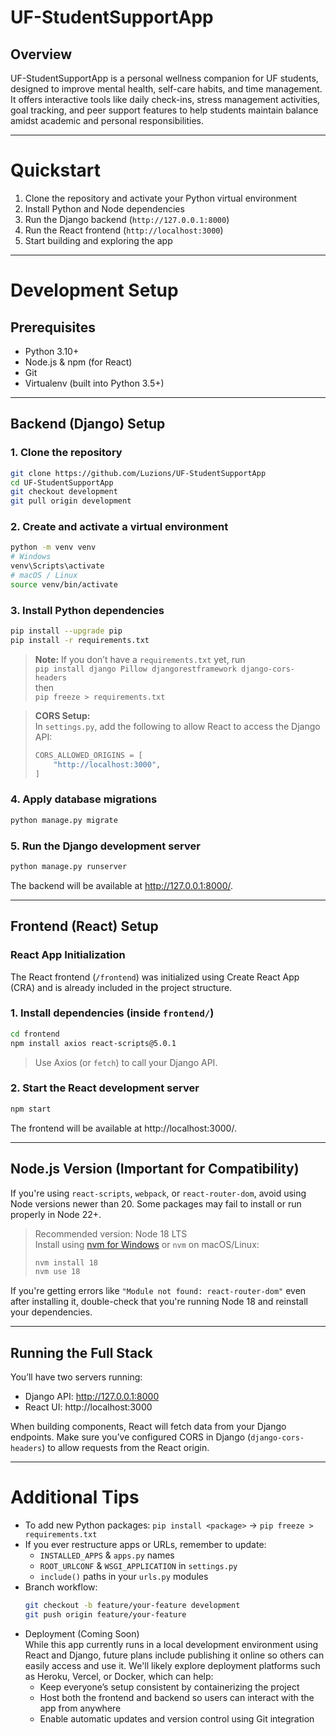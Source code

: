 # UF-StudentSupportApp

## Overview

UF-StudentSupportApp is a personal wellness companion for UF students, designed to improve mental health, self-care habits, and time management. It offers interactive tools like daily check-ins, stress management activities, goal tracking, and peer support features to help students maintain balance amidst academic and personal responsibilities.

---

#  Quickstart

1. Clone the repository and activate your Python virtual environment  
2. Install Python and Node dependencies  
3. Run the Django backend (`http://127.0.0.1:8000`)  
4. Run the React frontend (`http://localhost:3000`)  
5. Start building and exploring the app

---

# Development Setup

## Prerequisites

- Python 3.10+  
- Node.js & npm (for React)  
- Git  
- Virtualenv (built into Python 3.5+)

---

## Backend (Django) Setup

### 1. Clone the repository

```bash
git clone https://github.com/Luzions/UF-StudentSupportApp 
cd UF-StudentSupportApp
git checkout development
git pull origin development
```

### 2. Create and activate a virtual environment

```bash
python -m venv venv
# Windows
venv\Scripts\activate
# macOS / Linux
source venv/bin/activate
```

### 3. Install Python dependencies

```bash
pip install --upgrade pip
pip install -r requirements.txt
```

> **Note:** If you don’t have a `requirements.txt` yet, run  
> `pip install django Pillow djangorestframework django-cors-headers`  
> then  
> `pip freeze > requirements.txt`

> **CORS Setup:**  
> In `settings.py`, add the following to allow React to access the Django API:
> ```python
> CORS_ALLOWED_ORIGINS = [
>     "http://localhost:3000",
> ]
> ```

### 4. Apply database migrations

```bash
python manage.py migrate
```

### 5. Run the Django development server

```bash
python manage.py runserver
```

The backend will be available at http://127.0.0.1:8000/.

---

## Frontend (React) Setup

### React App Initialization

The React frontend (`/frontend`) was initialized using Create React App (CRA) and is already included in the project structure.

### 1. Install dependencies (inside `frontend/`)

```bash
cd frontend
npm install axios react-scripts@5.0.1
```

> Use Axios (or `fetch`) to call your Django API.

### 2. Start the React development server

```bash
npm start
```

The frontend will be available at http://localhost:3000/.

---

## Node.js Version (Important for Compatibility)

If you're using `react-scripts`, `webpack`, or `react-router-dom`, avoid using Node versions newer than 20. Some packages may fail to install or run properly in Node 22+.

> Recommended version: Node 18 LTS  
> Install using [nvm for Windows](https://github.com/coreybutler/nvm-windows) or `nvm` on macOS/Linux:
> ```bash
> nvm install 18
> nvm use 18
> ```

If you're getting errors like `"Module not found: react-router-dom"` even after installing it, double-check that you're running Node 18 and reinstall your dependencies.

---

## Running the Full Stack

You’ll have two servers running:

- Django API:  http://127.0.0.1:8000  
- React UI:    http://localhost:3000  

When building components, React will fetch data from your Django endpoints. Make sure you’ve configured CORS in Django (`django-cors-headers`) to allow requests from the React origin.

---

# Additional Tips

- To add new Python packages: `pip install <package>` → `pip freeze > requirements.txt`  
- If you ever restructure apps or URLs, remember to update:  
  - `INSTALLED_APPS` & `apps.py` names  
  - `ROOT_URLCONF` & `WSGI_APPLICATION` in `settings.py`  
  - `include()` paths in your `urls.py` modules  
- Branch workflow:
  ```bash
  git checkout -b feature/your-feature development
  git push origin feature/your-feature
  ```
- Deployment (Coming Soon)  
  While this app currently runs in a local development environment using React and Django, future plans include publishing it online so others can easily access and use it. We'll likely explore deployment platforms such as Heroku, Vercel, or Docker, which can help:  
  - Keep everyone’s setup consistent by containerizing the project  
  - Host both the frontend and backend so users can interact with the app from anywhere  
  - Enable automatic updates and version control using Git integration
```

